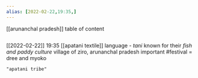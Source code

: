 ```yaml
---
alias: [2022-02-22,19:35,]
---
```

[[arunanchal pradesh]]
table of content
```toc
```

[[2022-02-22]] 19:35
[[apatani textile]]
language - *tani*
known for their *fish and paddy culture*
village of ziro, arunanchal pradesh
important #festival = dree and myoko
```query
"apatani tribe"
```